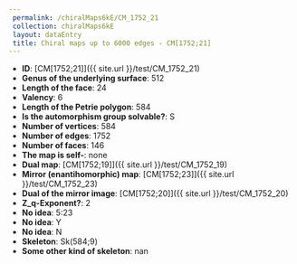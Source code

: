 ```yaml
--- 
 permalink: /chiralMaps6kE/CM_1752_21 
 collection: chiralMaps6kE
 layout: dataEntry
 title: Chiral maps up to 6000 edges - CM[1752;21]
---
```


- **ID**: [CM[1752;21]]({{ site.url }}/test/CM_1752_21)
- **Genus of the underlying surface**: 512
- **Length of the face**: 24
- **Valency**: 6
- **Length of the Petrie polygon**: 584
- **Is the automorphism group solvable?**: S
- **Number of vertices**: 584
- **Number of edges**: 1752
- **Number of faces**: 146
- **The map is self-**: none
- **Dual map**: [CM[1752;19]]({{ site.url }}/test/CM_1752_19)
- **Mirror (enantihomorphic) map**: [CM[1752;23]]({{ site.url }}/test/CM_1752_23)
- **Dual of the mirror image**: [CM[1752;20]]({{ site.url }}/test/CM_1752_20)
- **Z_q-Exponent?**: 2
- **No idea**:  5:23
- **No idea**: Y
- **No idea**: N
- **Skeleton**: Sk(584;9)
- **Some other kind of skeleton**: nan

